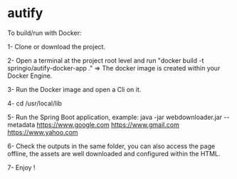 # autify

To build/run with Docker:

1- Clone or download the project.

2- Open a terminal at the project root level and run "docker build -t springio/autify-docker-app ."  => The docker image is created within your Docker Engine.

3- Run the Docker image and open a Cli on it.

4- cd /usr/local/lib

5- Run the Spring Boot application, example: java -jar webdownloader.jar --metadata https://www.google.com https://www.gmail.com https://www.yahoo.com

6- Check the outputs in the same folder, you can also access the page offline, the assets are well downloaded and configured within the HTML.

7- Enjoy !
